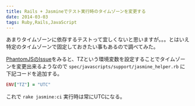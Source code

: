 ```yaml
---
title: Rails + Jasmineでテスト実行時のタイムゾーンを変更する
date: 2014-03-03
tags: Ruby,Rails,JavaScript
---
```


あまりタイムゾーンに依存するテストって宜しくないと思いますが。。。とはいえ特定のタイムゾーンで固定しておきたい事もあるので調べてみた。

[PhantomJSのIssue](https://github.com/ariya/phantomjs/issues/10379)をみると、TZという環境変数を設定することでタイムゾーンを変更出来るようなので  `spec/javascripts/support/jasmine_helper.rb` に下記コードを追加する。

```ruby
ENV["TZ"] = "UTC"
```

これで `rake jasmine:ci` 実行時は常にUTCになる。
